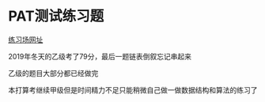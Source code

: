 # PAT测试练习题

[练习场网址](https://pintia.cn/problem-sets?tab=0)  

2019年冬天的乙级考了79分，最后一题链表倒叙忘记串起来  

乙级的题目大部分都已经做完  

本打算考继续甲级但是时间精力不足只能稍微自己做一做数据结构和算法的练习了  